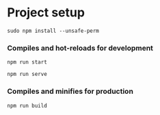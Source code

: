 
# Project setup
```
sudo npm install --unsafe-perm

```
### Compiles and hot-reloads for development
```
npm run start

npm run serve
```
### Compiles and minifies for production
```
npm run build
```

